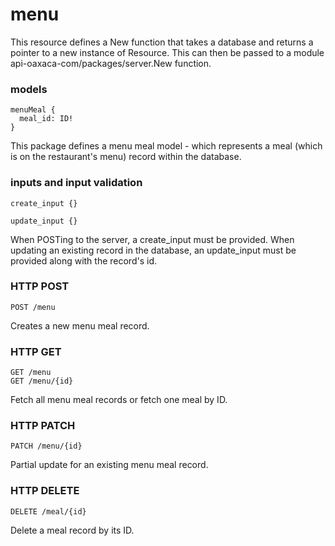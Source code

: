 # menu
This resource defines a New function that takes a database and returns a pointer
to a new instance of Resource. This can then be passed to a module
api-oaxaca-com/packages/server.New function.

### models
```
menuMeal {
  meal_id: ID!
}
```
This package defines a menu meal model - which represents a meal (which is on
the restaurant's menu) record within the database.

### inputs and input validation
```
create_input {}

update_input {}
```
When POSTing to the server, a create_input must be provided. When updating an
existing record in the database, an update_input must be provided along with
the record's id.

### HTTP POST
```
POST /menu
```
Creates a new menu meal record.

### HTTP GET
```
GET /menu
GET /menu/{id}
```
Fetch all menu meal records or fetch one meal by ID.

### HTTP PATCH
```
PATCH /menu/{id}
```
Partial update for an existing menu meal record.

### HTTP DELETE
```
DELETE /meal/{id}
```
Delete a meal record by its ID.
